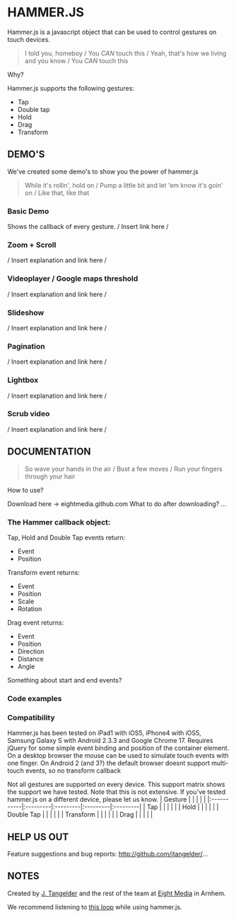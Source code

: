 # HAMMER.JS 

Hammer.js is a javascript object that can be used to control gestures on touch devices.

> I told you, homeboy /
> You *CAN* touch this /
> Yeah, that's how we living and you know /
> You *CAN* touch this

Why?

Hammer.js supports the following gestures:

- Tap
- Double tap
- Hold
- Drag
- Transform

## DEMO'S
We've created some demo's to show you the power of hammer.js

> While it's rollin', hold on /
> Pump a little bit and let 'em know it's goin' on /
> Like that, like that

### Basic Demo
Shows the callback of every gesture.
/ Insert link here /

### Zoom + Scroll
/ Insert explanation and link here /
### Videoplayer / Google maps threshold
/ Insert explanation and link here /
### Slideshow
/ Insert explanation and link here /
### Pagination
/ Insert explanation and link here /
### Lightbox
/ Insert explanation and link here /
### Scrub video
/ Insert explanation and link here /

## DOCUMENTATION

> So wave your hands in the air /
> Bust a few moves /
> Run your fingers through your hair

How to use?

Download here -> eightmedia.github.com
What to do after downloading?
…

### The Hammer callback object:

Tap, Hold and Double Tap events return:
- Event
- Position

Transform event returns:
- Event
- Position
- Scale
- Rotation

Drag event returns:
- Event
- Position
- Direction
- Distance
- Angle

Something about start and end events?

### Code examples

### Compatibility
Hammer.js has been tested on iPad1 with iOS5, iPhone4 with iOS5, Samsung Galaxy S with Android 2.3.3 and Google Chrome 17. Requires jQuery for some simple event binding and position of the container element. On a desktop browser the mouse can be used to simulate touch events with one finger. On Android 2 (and 3?) the default browser doesnt support multi-touch events, so no transform callback

Not all gestures are supported on every device. This support matrix shows the support we have tested. Note that this is not extensive. If you've tested hammer.js on a different device, please let us know.
| Gesture    |          |          |          |          |
|:-----------|:---------|:---------|:---------|:---------|
| Tap        |          |          |          |          |
| Hold       |          |          |          |          |
| Double Tap |          |          |          |          |
| Transform  |          |          |          |          |
| Drag       |          |          |          |          |

## HELP US OUT
Feature suggestions and bug reports: http://github.com/jtangelder/...

## NOTES
Created by [J. Tangelder] and the rest of the team at [Eight Media] in Arnhem.

We recommend listening to [this loop] while using hammer.js.


  [eight media]: http://www.eight.nl/
  [j. tangelder]: http://twitter.com/jorikdelaporik
  [this loop]: http://soundcloud.com/eightmedia/ace-of-speights

